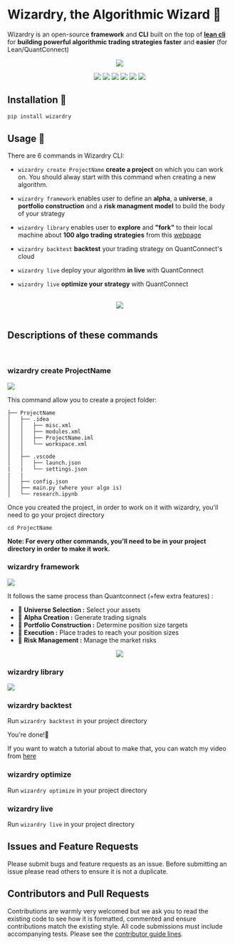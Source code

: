 
# Wizardry, the Algorithmic Wizard 💫

Wizardry is an open-source **framework** and **CLI** built on the top of [**lean cli**](https://github.com/QuantConnect/lean-cli) for **building powerful algorithmic trading strategies faster** and **easier** (for Lean/QuantConnect)

<div align="center">
<img src="https://raw.githubusercontent.com/ssantoshp/Wizardry/main/documentation/wiz.png"/>

![](https://img.shields.io/badge/build-passing-orange)
![](https://static.pepy.tech/personalized-badge/wizardry?period=total&units=international_system&left_color=black&right_color=brightgreen&left_text=Users)
![](https://img.shields.io/badge/license-MIT-blue)
![](https://img.shields.io/badge/swag%20level-A++-yellow)
![](https://img.shields.io/badge/language-python🐍-blue)
![](https://camo.githubusercontent.com/97d4586afa582b2dcec2fa8ed7c84d02977a21c2dd1578ade6d48ed82296eb10/68747470733a2f2f6261646765732e66726170736f66742e636f6d2f6f732f76312f6f70656e2d736f757263652e7376673f763d313033)

</div>


## Installation 🧙

```python
pip install wizardry
```

## Usage 🏦

There are 6 commands in Wizardry CLI:

- ```wizardry create ProjectName``` **create a project** on which you can work on. You should alway start with this command when creating a new algorithm.

- ```wizardry framework``` enables user to define an **alpha**, a **universe**, a **portfolio construction** and a **risk managment model** to build the body of your strategy

- ```wizardry library``` enables user to **explore** and **"fork"** to their local machine about **100 algo trading strategies** from this [webpage](https://www.quantconnect.com/tutorials/strategy-library/strategy-library)

- ```wizardry backtest``` **backtest** your trading strategy on QuantConnect's cloud

- ```wizardry live``` deploy your algorithm **in live** with QuantConnect

- ```wizardry live``` **optimize your strategy** with QuantConnect

<br>

<div align="center">
  
<img src="https://raw.githubusercontent.com/ssantoshp/Wizardry/main/documentation/pic.png"/>
  
</div>

<br>

## Descriptions of these commands

<br>

### wizardry create ProjectName
![](https://raw.githubusercontent.com/ssantoshp/Wizardry/main/documentation/create.gif)


This command allow you to create a project folder:
```
├── ProjectName
│   ├── .idea
│   │   ├── misc.xml
│   │   ├── modules.xml
│   │   ├── ProjectName.iml
│   │   └── workspace.xml
│   │   
│   ├── .vscode
│   │   ├── launch.json
|   |   └── settings.json
|   |  
│   ├── config.json
│   ├── main.py (where your algo is)
│   └── research.ipynb

```

Once you created the project, in order to work on it with wizardry, you'll need to go your project directory

```
cd ProjectName
```

**Note: For every other commands, you'll need to be in your project directory in order to make it work.**

### wizardry framework

![](https://raw.githubusercontent.com/ssantoshp/Wizardry/main/documentation/frame.gif)

It follows the same process than Quantconnect (+few extra features) :

- 🍈 **Universe Selection :** Select your assets
- 🍓 **Alpha Creation :** Generate trading signals
- 🍇 **Portfolio Construction :** Determine position size targets
- 🍉 **Execution :** Place trades to reach your position sizes
- 🍌 **Risk Management :** Manage the market risks

<div align="center">
<img src="https://cdn.quantconnect.com/web/i/docs/algorithm-framework/algorithm-framework.png"/>
</div>

### wizardry library

![](https://raw.githubusercontent.com/ssantoshp/Wizardry/main/documentation/lib1.gif)

### wizardry backtest

Run ```wizardry backtest``` in your project directory

You're done!🚀

If you want to watch a tutorial about to make that, you can watch my video from [here](https://youtu.be/1ejiNJUeID4?t=189)

### wizardry optimize

Run ```wizardry optimize``` in your project directory

### wizardry live

Run ```wizardry live``` in your project directory

## Issues and Feature Requests ##

Please submit bugs and feature requests as an issue. Before submitting an issue please read others to ensure it is not a duplicate.

## Contributors and Pull Requests ##

Contributions are warmly very welcomed but we ask you to read the existing code to see how it is formatted, commented and ensure contributions match the existing style. All code submissions must include accompanying tests. Please see the [contributor guide lines](contributor.md).

